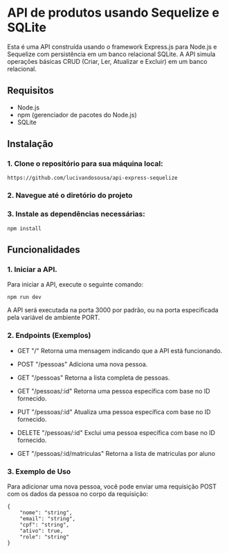 # API de produtos usando Sequelize e SQLite

Esta é uma API construída usando o framework Express.js para Node.js e Sequelize com persistência em um banco relacional SQLite. A API simula operações básicas CRUD (Criar, Ler, Atualizar e Excluir) em um banco relacional.

## Requisitos

- Node.js
- npm (gerenciador de pacotes do Node.js)
- SQLite

## Instalação

### 1. Clone o repositório para sua máquina local:

```
https://github.com/lucivandosousa/api-express-sequelize
```
### 2. Navegue até o diretório do projeto

### 3. Instale as dependências necessárias:

  ```
  npm install
  ```
## Funcionalidades
### 1. Iniciar a API.

Para iniciar a API, execute o seguinte comando:

```
npm run dev
```
A API será executada na porta 3000 por padrão, ou na porta especificada pela variável de ambiente PORT.

### 2. Endpoints (Exemplos)

 - GET "/" Retorna uma mensagem indicando que a API está funcionando.

 - POST "/pessoas" Adiciona uma nova pessoa.

 - GET "/pessoas" Retorna a lista completa de pessoas.

 - GET "/pessoas/:id" Retorna uma pessoa específica com base no ID fornecido.

 - PUT "/pessoas/:id" Atualiza uma pessoa específica com base no ID fornecido.

 - DELETE "/pessoas/:id" Exclui uma pessoa específica com base no ID fornecido.
 
 - GET "/pessoas/:id/matriculas" Retorna a lista de matriculas por aluno

### 3. Exemplo de Uso

Para adicionar uma nova pessoa, você pode enviar uma requisição POST com os dados da pessoa no corpo da requisição:

```
{
    "nome": "string",
    "email": "string",
    "cpf": "string",
    "ativo": true,
    "role": "string"
}
```
